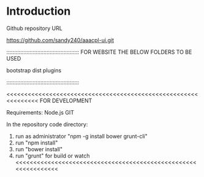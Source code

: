 Introduction
============

Github repository URL

https://github.com/sandy240/aaacpl-ui.git


:::::::::::::::::::::::::::::::::::::::::::::::
FOR WEBSITE THE BELOW FOLDERS TO BE USED

bootstrap
dist
plugins

:::::::::::::::::::::::::::::::::::::::::::::::


<<<<<<<<<<<<<<<<<<<<<<<<<<<<<<<<<<<<<<<<<<<<<<<<<<<<<<<<<<<<<<<
FOR DEVELOPMENT 

Requirements:
Node.js
GIT

In the repository code directory:

1. run as administrator "npm -g install bower grunt-cli"
2. run "npm install"
3. run "bower install"
4. run "grunt" for build or watch
<<<<<<<<<<<<<<<<<<<<<<<<<<<<<<<<<<<<<<<<<<<<<<<<<<<<<<<<<<<<<<<